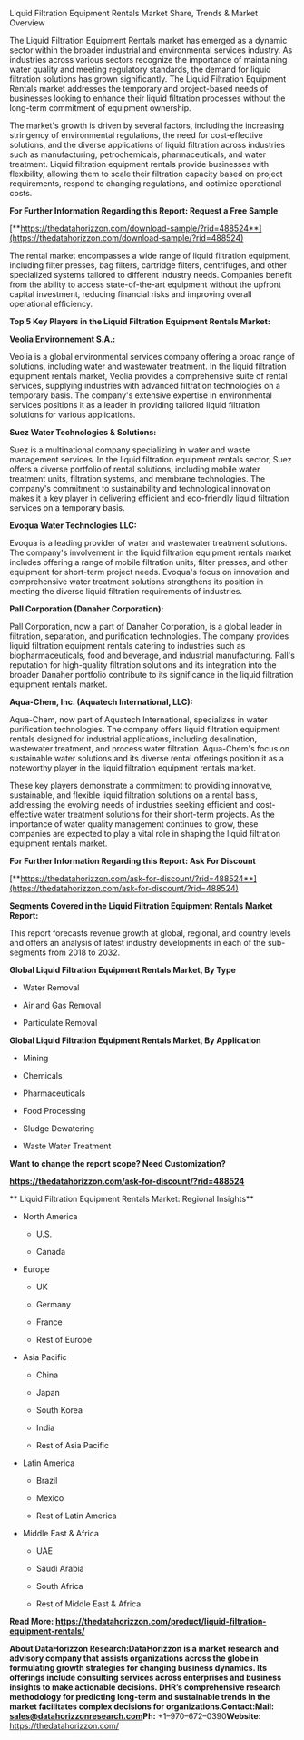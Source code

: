 Liquid Filtration Equipment Rentals Market Share, Trends & Market
Overview

The Liquid Filtration Equipment Rentals market has emerged as a dynamic
sector within the broader industrial and environmental services
industry. As industries across various sectors recognize the importance
of maintaining water quality and meeting regulatory standards, the
demand for liquid filtration solutions has grown significantly. The
Liquid Filtration Equipment Rentals market addresses the temporary and
project-based needs of businesses looking to enhance their liquid
filtration processes without the long-term commitment of equipment
ownership.

The market's growth is driven by several factors, including the
increasing stringency of environmental regulations, the need for
cost-effective solutions, and the diverse applications of liquid
filtration across industries such as manufacturing, petrochemicals,
pharmaceuticals, and water treatment. Liquid filtration equipment
rentals provide businesses with flexibility, allowing them to scale
their filtration capacity based on project requirements, respond to
changing regulations, and optimize operational costs.

**For Further Information Regarding this Report: Request a Free Sample**

[**https://thedatahorizzon.com/download-sample/?rid=488524**](https://thedatahorizzon.com/download-sample/?rid=488524)

The rental market encompasses a wide range of liquid filtration
equipment, including filter presses, bag filters, cartridge filters,
centrifuges, and other specialized systems tailored to different
industry needs. Companies benefit from the ability to access
state-of-the-art equipment without the upfront capital investment,
reducing financial risks and improving overall operational efficiency.

**Top 5 Key Players in the Liquid Filtration Equipment Rentals Market:**

**Veolia Environnement S.A.:**

Veolia is a global environmental services company offering a broad range
of solutions, including water and wastewater treatment. In the liquid
filtration equipment rentals market, Veolia provides a comprehensive
suite of rental services, supplying industries with advanced filtration
technologies on a temporary basis. The company's extensive expertise in
environmental services positions it as a leader in providing tailored
liquid filtration solutions for various applications.

**Suez Water Technologies & Solutions:**

Suez is a multinational company specializing in water and waste
management services. In the liquid filtration equipment rentals sector,
Suez offers a diverse portfolio of rental solutions, including mobile
water treatment units, filtration systems, and membrane technologies.
The company's commitment to sustainability and technological innovation
makes it a key player in delivering efficient and eco-friendly liquid
filtration services on a temporary basis.

**Evoqua Water Technologies LLC:**

Evoqua is a leading provider of water and wastewater treatment
solutions. The company's involvement in the liquid filtration equipment
rentals market includes offering a range of mobile filtration units,
filter presses, and other equipment for short-term project needs.
Evoqua's focus on innovation and comprehensive water treatment solutions
strengthens its position in meeting the diverse liquid filtration
requirements of industries.

**Pall Corporation (Danaher Corporation):**

Pall Corporation, now a part of Danaher Corporation, is a global leader
in filtration, separation, and purification technologies. The company
provides liquid filtration equipment rentals catering to industries such
as biopharmaceuticals, food and beverage, and industrial manufacturing.
Pall's reputation for high-quality filtration solutions and its
integration into the broader Danaher portfolio contribute to its
significance in the liquid filtration equipment rentals market.

**Aqua-Chem, Inc. (Aquatech International, LLC):**

Aqua-Chem, now part of Aquatech International, specializes in water
purification technologies. The company offers liquid filtration
equipment rentals designed for industrial applications, including
desalination, wastewater treatment, and process water filtration.
Aqua-Chem's focus on sustainable water solutions and its diverse rental
offerings position it as a noteworthy player in the liquid filtration
equipment rentals market.

These key players demonstrate a commitment to providing innovative,
sustainable, and flexible liquid filtration solutions on a rental basis,
addressing the evolving needs of industries seeking efficient and
cost-effective water treatment solutions for their short-term projects.
As the importance of water quality management continues to grow, these
companies are expected to play a vital role in shaping the liquid
filtration equipment rentals market.

**For Further Information Regarding this Report: Ask For Discount**

[**https://thedatahorizzon.com/ask-for-discount/?rid=488524**](https://thedatahorizzon.com/ask-for-discount/?rid=488524)

**Segments Covered in the Liquid Filtration Equipment Rentals Market
Report:**

This report forecasts revenue growth at global, regional, and country
levels and offers an analysis of latest industry developments in each of
the sub-segments from 2018 to 2032.

**Global Liquid Filtration Equipment Rentals Market, By Type**

-   Water Removal

-   Air and Gas Removal

-   Particulate Removal

**Global Liquid Filtration Equipment Rentals Market, By Application**

-   Mining

-   Chemicals

-   Pharmaceuticals

-   Food Processing

-   Sludge Dewatering

-   Waste Water Treatment

**Want to change the report scope? Need Customization?**

**<https://thedatahorizzon.com/ask-for-discount/?rid=488524>**

** Liquid Filtration Equipment Rentals Market: Regional Insights**

-   North America

    -   U.S.

    -   Canada

-   Europe

    -   UK

    -   Germany

    -   France

    -   Rest of Europe

-   Asia Pacific

    -   China

    -   Japan

    -   South Korea

    -   India

    -   Rest of Asia Pacific

-   Latin America

    -   Brazil

    -   Mexico

    -   Rest of Latin America

-   Middle East & Africa

    -   UAE

    -   Saudi Arabia

    -   South Africa

    -   Rest of Middle East & Africa

**Read More:
<https://thedatahorizzon.com/product/liquid-filtration-equipment-rentals/>**

**About DataHorizzon Research:**DataHorizzon is a market research and
advisory company that assists organizations across the globe in
formulating growth strategies for changing business dynamics. Its
offerings include consulting services across enterprises and business
insights to make actionable decisions. DHR’s comprehensive research
methodology for predicting long-term and sustainable trends in the
market facilitates complex decisions for organizations.**Contact:Mail:**
sales@datahorizzonresearch.com**Ph:** +1–970–672–0390**Website:**
https://thedatahorizzon.com/
